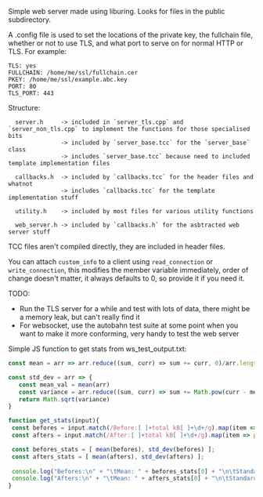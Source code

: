 Simple web server made using liburing.
Looks for files in the public subdirectory.

A .config file is used to set the locations of the private key, the fullchain file, whether or not to use TLS, and what port to serve on for normal HTTP or TLS.
For example:
```
TLS: yes
FULLCHAIN: /home/me/ssl/fullchain.cer
PKEY: /home/me/ssl/example.abc.key
PORT: 80
TLS_PORT: 443
```

Structure:
```
  server.h     -> included in `server_tls.cpp` and `server_non_tls.cpp` to implement the functions for those specialised bits
               -> included by `server_base.tcc` for the `server_base` class
               -> includes `server_base.tcc` because need to included template implementation files

  callbacks.h  -> included by `callbacks.tcc` for the header files and whatnot
               -> includes `callbacks.tcc` for the template implementation stuff

  utility.h    -> included by most files for various utility functions

  web_server.h -> included by `callbacks.h` for the asbtracted web server stuff
```

TCC files aren't compiled directly, they are included in header files.

You can attach `custom_info` to a client using `read_connection` or `write_connection`, this modifies the member variable immediately, order of change doesn't matter, it always defaults to 0, so provide it if you need it.

TODO:
 - Run the TLS server for a while and test with lots of data, there might be a memory leak, but can't really find it
 - For websocket, use the autobahn test suite at some point when you want to make it more conforming, very handy to test the web server

 Simple JS function to get stats from ws_test_output.txt:
 ```js
const mean = arr => arr.reduce((sum, curr) => sum += curr, 0)/arr.length

const std_dev = arr => {
    const mean_val = mean(arr)
    const variance = arr.reduce((sum, curr) => sum += Math.pow(curr - mean_val, 2), 0)/(arr.length - 1)
    return Math.sqrt(variance)
}

function get_stats(input){
  const befores = input.match(/Before:[ ]+total kB[ ]+\d+/g).map(item => parseInt([...item.match(/[ ]+(\d+)/)][1]));
  const afters = input.match(/After:[ ]+total kB[ ]+\d+/g).map(item => parseInt([...item.match(/[ ]+(\d+)/)][1]));

  const befores_stats = [ mean(befores), std_dev(befores) ];
  const afters_stats = [ mean(afters), std_dev(afters) ];
  
  console.log("Befores:\n" + "\tMean: " + befores_stats[0] + "\n\tStandard dev: " + befores_stats[1]);
  console.log("Afters:\n" + "\tMean: " + afters_stats[0] + "\n\tStandard dev: " + afters_stats[1]);
}
```